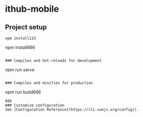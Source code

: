 <!--
 * @Author: your name
 * @Date: 2021-01-01 10:03:35
 * @LastEditTime: 2021-01-03 17:41:25
 * @LastEditors: Please set LastEditors
 * @Description: In User Settings Edit
 * @FilePath: \dong_test\README.md
-->
<!--
 * @Author: your name
 * @Date: 2021-01-05 21:38:26
 * @LastEditTime: 2021-01-05 21:49:22
 * @LastEditors: Please set LastEditors
 * @Description: In User Settings Edit
 * @FilePath: \dong_test\README.md
-->
# ithub-mobile

## Project setup
```
npm install123
```
npm install666
```

### Compiles and hot-reloads for development
```
npm run serve
```

### Compiles and minifies for production
```
npm run build666
```
666
### Customize configuration
See [Configuration Reference](https://cli.vuejs.org/config/).
